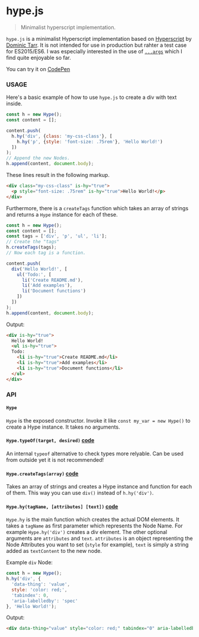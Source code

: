 # hype.js
> Minimalist hyperscript implementation. 

`hype.js` is a minimalist Hyperscript implementation based on [Hyperscript](https://github.com/dominictarr/hyperscript) by [Dominic Tarr](https://github.com/dominictarr).
It is not intended for use in production but rahter a test case for ES2015/ES6. I was especially interested in the use of [`...args`](https://github.com/kevingimbel/hype.js/blob/10222b630a5c0055bce44736c375fdcc9d147b0b/src/hype.js#L50) which I find quite enjoyable so far. 

You can try it on [CodePen](http://codepen.io/kevingimbel/pen/QKWNyk/)

### USAGE

Here's a basic example of how to use `hype.js` to create a div with text inside.

```js
const h = new Hype();
const content = [];

content.push(
  h.hy('div', {class: 'my-css-class'}, [
    h.hy('p', {style: 'font-size: .75rem'}, 'Hello World!')
  ])
);
// Append the new Nodes.
h.append(content, document.body);
```

These lines result in the following markup.
```html
<div class="my-css-class" is-hy="true">
  <p style="font-size: .75rem" is-hy="true">Hello World!</p>
</div>
```

Furthermore, there is a `createTags` function which takes an array of strings and returns a `Hype` instance for each of these.

```js
const h = new Hype();
const content = [];
const tags = ['div', 'p', 'ul', 'li'];
// Create the "tags"
h.createTags(tags); 
// Now each tag is a function.

content.push(
  div('Hello World!', [
    ul('Todo:', [
      li('Create README.md'),
      li('Add examples'),
      li('Document functions')
    ])
  ])
);
h.append(content, document.body);
```

Output: 
```html
<div is-hy="true">
  Hello World!
  <ul is-hy="true">
  Todo:
    <li is-hy="true">Create README.md</li>
    <li is-hy="true">Add examples</li>
    <li is-hy="true">Document functions</li>
  </ul>
</div>
```

### API
#### `Hype`
`Hype` is the exposed constructor. Invoke it like `const my_var = new Hype()` to create a Hype instance. It takes no arguments.

#### `Hype.typeOf(target, desired)` [code](https://github.com/kevingimbel/hype.js/blob/10222b630a5c0055bce44736c375fdcc9d147b0b/src/hype.js#L15-L18)
An internal `typeof` alternative to check types more relyable. Can be used from outside yet it is not recommended!

#### `Hype.createTags(array)` [code](https://github.com/kevingimbel/hype.js/blob/10222b630a5c0055bce44736c375fdcc9d147b0b/src/hype.js#L38-L48)
Takes an array of strings and creates a Hype instance and function for each of them. This way you can use `div()` instead of `h.hy('div')`.

#### `Hype.hy(tagName, [attributes] [text])` [code](https://github.com/kevingimbel/hype.js/blob/10222b630a5c0055bce44736c375fdcc9d147b0b/src/hype.js#L50-L111)
`Hype.hy` is the main function which creates the actual DOM elements. It takes a `tagName` as first parameter which represents the Node Name.
For example `Hype.hy('div')` creates a div element. The other optional arguments are `attributes` and `text`. `attributes` is an object representing the Node Attributes you want to set (`style` for example), `text` is simply a string added as `textContent` to the new node.

Example `div` Node:
```js
const h = new Hype();
h.hy('div', {
  'data-thing': 'value',
  style: 'color: red;',
  'tabindex': 0,
  'aria-labelledby': 'spec'
}, 'Hello World!');
```
Output: 
```html
<div data-thing="value" style="color: red;" tabindex="0" aria-labelledby="spec" is-hy="true">Hello World!</div>
```
